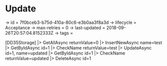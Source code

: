 # Update

-> id = 7f0bceb3-b75d-410a-80c6-e3b0aa3f8a3d
-> lifecycle = Acceptance
-> max-retries = 0
-> last-updated = 2018-09-26T20:57:04.8152333Z
-> tags = 

[DD35Storage]
|> GetAllAsync returnValue=0
|> InsertNewAsync name=test
|> GetByIdAsync id=1
|> CheckName returnValue=test
|> UpdateAsync id=1, name=updated
|> GetByIdAsync id=1
|> CheckName returnValue=updated
|> DeleteAsync id=1
~~~
